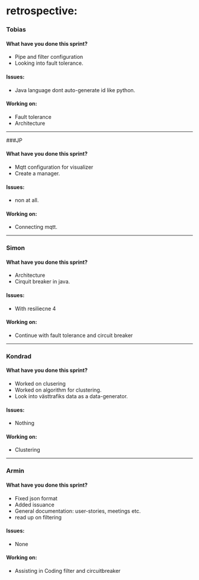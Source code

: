 # retrospective:

### Tobias
#### What have you done this sprint?
* Pipe and filter configuration
* Looking into fault tolerance. 
#### Issues: 
* Java language dont auto-generate id like python. 
#### Working on: 
* Fault tolerance
* Architecture
_________

###JP
#### What have you done this sprint? 
* Mqtt configuration for visualizer
* Create a manager.
#### Issues:
* non at all.
#### Working on:
* Connecting mqtt.
_________

### Simon 
#### What have you done this sprint? 
* Architecture 
* Cirquit breaker in java. 
#### Issues: 
* With resiliecne 4
#### Working on:
* Continue with fault tolerance and circuit breaker
_________

### Kondrad
#### What have you done this sprint?  
* Worked on clusering
* Worked on algorithm for clustering.
* Look into västtrafiks data as a data-generator.
#### Issues: 
* Nothing
#### Working on: 
* Clustering
_________

### Armin
#### What have you done this sprint? 
* Fixed json format
* Added issuance
* General documentation: user-stories, meetings etc.
* read up on filtering
#### Issues:
* None
#### Working on: 
* Assisting in Coding filter and circuitbreaker